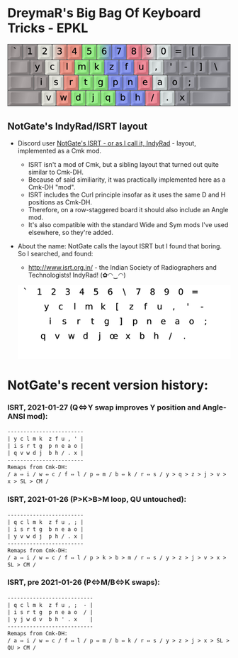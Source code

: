 DreymaR's Big Bag Of Keyboard Tricks - EPKL
===========================================

![EPKL help image for IndyRad-eD-CAS on an ANSI board](./Ind-eD_ANS_CurlAngleSym/Cmk-NotGate-ISRT_ANS-CAS_EPKL.png)
  
  
NotGate's IndyRad/ISRT layout
-----------------------------
- Discord user [NotGate's ISRT - or as I call it, IndyRad][NotGte] - layout, implemented as a Cmk mod.
    - ISRT isn't a mod of Cmk, but a sibling layout that turned out quite similar to Cmk-DH.
    - Because of said similiarity, it was practically implemented here as a Cmk-DH "mod".
    - ISRT includes the Curl principle insofar as it uses the same D and H positions as Cmk-DH.
    - Therefore, on a row-staggered board it should also include an Angle mod.
    - It's also compatible with the standard Wide and Sym mods I've used elsewhere, so they're added.
- About the name: NotGate calls the layout ISRT but I found that boring. So I searched, and found:
    - http://www.isrt.org.in/ - the Indian Society of Radiographers and Technologists! IndyRad!  (✿◠‿◠)

	![EPKL help image for IndyRad-eD-CAWS on an ISO board](./ind-eD_ISO_CurlAWideSym/state0.png)
  

NotGate's recent version history:
=================================
### ISRT, 2021-01-27 (Q⇔Y swap improves Y position and Angle-ANSI mod):
```
------------------------
| y c l m k  z f u , ' |
| i s r t g  p n e a o |
| q v w d j  b h / . x |
------------------------
Remaps from Cmk-DH:
/ a ⇔ i / w ⇔ c / f ⇔ l / p ⇔ m / b ⇔ k / r ⇔ s / y > q > z > j > v > x > SL > CM /
```

### ISRT, 2021-01-26 (P>K>B>M loop, QU untouched):
```
------------------------
| q c l m k  z f u , ; |
| i s r t g  b n e a o |
| y v w d j  p h / . x |
------------------------
Remaps from Cmk-DH:
/ a ⇔ i / w ⇔ c / f ⇔ l / p > k > b > m / r ⇔ s / y > z > j > v > x > SL > CM /
```

### ISRT, pre 2021-01-26 (P⇔M/B⇔K swaps):
```
---------------------------
| q c l m k  z f u , ;  - |
| i s r t g  p n e a o  / |
| y j w d v  b h ' . x    |
---------------------------
Remaps from Cmk-DH:
/ a ⇔ i / w ⇔ c / f ⇔ l / p ⇔ m / b ⇔ k / r ⇔ s / y > z > j > x > SL > QU > CM /
```

[NotGte]: https://notgate.github.io/layout/ (NotGate's layout page, home of the ISRT layout)
